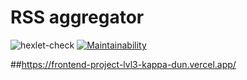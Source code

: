 # RSS aggregator
![hexlet-check](https://github.com/ronin1991/frontend-project-lvl3/workflows/hexlet-check/badge.svg)
[![Maintainability](https://api.codeclimate.com/v1/badges/bc67b53047d063f23343/maintainability)](https://codeclimate.com/github/ronin1991/frontend-project-lvl3/maintainability)

##https://frontend-project-lvl3-kappa-dun.vercel.app/
